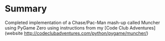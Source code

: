 # Summary

Completed implementation of a Chase/Pac-Man mash-up called Muncher using PyGame Zero using instructions from my [Code Club Adventures](website http://codeclubadventures.com/python/pygame/muncher/)
